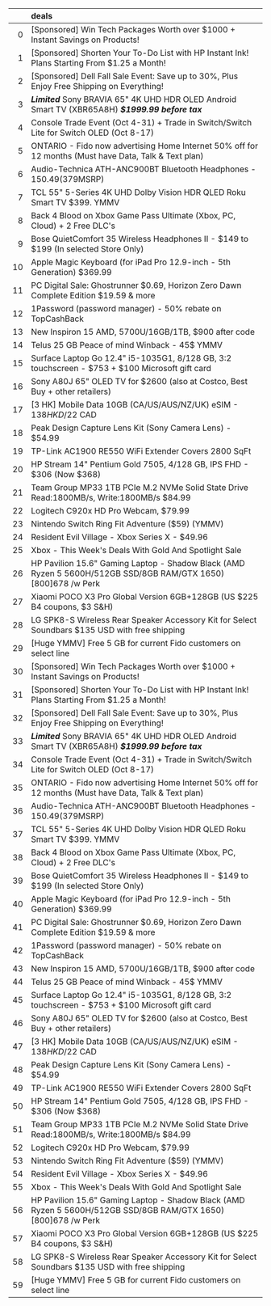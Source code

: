 |    | deals                                                                                                             |
|---:|:------------------------------------------------------------------------------------------------------------------|
|  0 | [Sponsored] Win Tech Packages Worth over $1000 + Instant Savings on Products!                                     |
|  1 | [Sponsored] Shorten Your To-Do List with HP Instant Ink! Plans Starting From $1.25 a Month!                       |
|  2 | [Sponsored] Dell Fall Sale Event: Save up to 30%, Plus Enjoy Free Shipping on Everything!                         |
|  3 | ***Limited*** Sony BRAVIA 65" 4K UHD HDR OLED Android Smart TV (XBR65A8H) ***$1999.99 before tax***               |
|  4 | Console Trade Event (Oct 4-31) + Trade in Switch/Switch Lite for Switch OLED (Oct 8-17)                           |
|  5 | ONTARIO - Fido now advertising Home Internet 50% off for 12 months (Must have Data, Talk & Text plan)             |
|  6 | Audio-Technica ATH-ANC900BT Bluetooth Headphones - $150.49 ($379MSRP)                                             |
|  7 | TCL 55" 5-Series 4K UHD Dolby Vision HDR QLED Roku Smart TV $399. YMMV                                            |
|  8 | Back 4 Blood on Xbox Game Pass Ultimate (Xbox, PC, Cloud) + 2 Free DLC's                                          |
|  9 | Bose QuietComfort 35 Wireless Headphones II - $149 to $199 (In selected Store Only)                               |
| 10 | Apple Magic Keyboard (for iPad Pro 12.9-inch - 5th Generation) $369.99                                            |
| 11 | PC Digital Sale: Ghostrunner $0.69, Horizon Zero Dawn Complete Edition $19.59 & more                              |
| 12 | 1Password (password manager) - 50% rebate on TopCashBack                                                          |
| 13 | New Inspiron 15 AMD, 5700U/16GB/1TB, $900 after code                                                              |
| 14 | Telus 25 GB Peace of mind Winback - 45$ YMMV                                                                      |
| 15 | Surface Laptop Go 12.4" i5-1035G1, 8/128 GB, 3:2 touchscreen - $753 + $100 Microsoft gift card                    |
| 16 | Sony A80J 65" OLED TV for $2600 (also at Costco, Best Buy + other retailers)                                      |
| 17 | [3 HK] Mobile Data 10GB (CA/US/AUS/NZ/UK) eSIM - $138 HKD/$22 CAD                                                 |
| 18 | Peak Design Capture Lens Kit (Sony Camera Lens) - $54.99                                                          |
| 19 | TP-Link AC1900 RE550 WiFi Extender Covers 2800 SqFt                                                               |
| 20 | HP Stream 14" Pentium Gold 7505, 4/128 GB, IPS FHD - $306 (Now $368)                                              |
| 21 | Team Group MP33 1TB PCIe M.2 NVMe Solid State Drive Read:1800MB/s, Write:1800MB/s $84.99                          |
| 22 | Logitech C920x HD Pro Webcam, $79.99                                                                              |
| 23 | Nintendo Switch Ring Fit Adventure ($59) (YMMV)                                                                   |
| 24 | Resident Evil Village - Xbox Series X - $49.96                                                                    |
| 25 | Xbox - This Week's Deals With Gold And Spotlight Sale                                                             |
| 26 | HP Pavilion 15.6" Gaming Laptop - Shadow Black (AMD Ryzen 5 5600H/512GB SSD/8GB RAM/GTX 1650) [800$] 678$ /w Perk |
| 27 | Xiaomi POCO X3 Pro Global Version 6GB+128GB (US $225 B4 coupons, $3 S&H)                                          |
| 28 | LG SPK8-S Wireless Rear Speaker Accessory Kit for Select Soundbars $135 USD with free shipping                    |
| 29 | [Huge YMMV] Free 5 GB for current Fido customers on select line                                                   |
| 30 | [Sponsored] Win Tech Packages Worth over $1000 + Instant Savings on Products!                                     |
| 31 | [Sponsored] Shorten Your To-Do List with HP Instant Ink! Plans Starting From $1.25 a Month!                       |
| 32 | [Sponsored] Dell Fall Sale Event: Save up to 30%, Plus Enjoy Free Shipping on Everything!                         |
| 33 | ***Limited*** Sony BRAVIA 65" 4K UHD HDR OLED Android Smart TV (XBR65A8H) ***$1999.99 before tax***               |
| 34 | Console Trade Event (Oct 4-31) + Trade in Switch/Switch Lite for Switch OLED (Oct 8-17)                           |
| 35 | ONTARIO - Fido now advertising Home Internet 50% off for 12 months (Must have Data, Talk & Text plan)             |
| 36 | Audio-Technica ATH-ANC900BT Bluetooth Headphones - $150.49 ($379MSRP)                                             |
| 37 | TCL 55" 5-Series 4K UHD Dolby Vision HDR QLED Roku Smart TV $399. YMMV                                            |
| 38 | Back 4 Blood on Xbox Game Pass Ultimate (Xbox, PC, Cloud) + 2 Free DLC's                                          |
| 39 | Bose QuietComfort 35 Wireless Headphones II - $149 to $199 (In selected Store Only)                               |
| 40 | Apple Magic Keyboard (for iPad Pro 12.9-inch - 5th Generation) $369.99                                            |
| 41 | PC Digital Sale: Ghostrunner $0.69, Horizon Zero Dawn Complete Edition $19.59 & more                              |
| 42 | 1Password (password manager) - 50% rebate on TopCashBack                                                          |
| 43 | New Inspiron 15 AMD, 5700U/16GB/1TB, $900 after code                                                              |
| 44 | Telus 25 GB Peace of mind Winback - 45$ YMMV                                                                      |
| 45 | Surface Laptop Go 12.4" i5-1035G1, 8/128 GB, 3:2 touchscreen - $753 + $100 Microsoft gift card                    |
| 46 | Sony A80J 65" OLED TV for $2600 (also at Costco, Best Buy + other retailers)                                      |
| 47 | [3 HK] Mobile Data 10GB (CA/US/AUS/NZ/UK) eSIM - $138 HKD/$22 CAD                                                 |
| 48 | Peak Design Capture Lens Kit (Sony Camera Lens) - $54.99                                                          |
| 49 | TP-Link AC1900 RE550 WiFi Extender Covers 2800 SqFt                                                               |
| 50 | HP Stream 14" Pentium Gold 7505, 4/128 GB, IPS FHD - $306 (Now $368)                                              |
| 51 | Team Group MP33 1TB PCIe M.2 NVMe Solid State Drive Read:1800MB/s, Write:1800MB/s $84.99                          |
| 52 | Logitech C920x HD Pro Webcam, $79.99                                                                              |
| 53 | Nintendo Switch Ring Fit Adventure ($59) (YMMV)                                                                   |
| 54 | Resident Evil Village - Xbox Series X - $49.96                                                                    |
| 55 | Xbox - This Week's Deals With Gold And Spotlight Sale                                                             |
| 56 | HP Pavilion 15.6" Gaming Laptop - Shadow Black (AMD Ryzen 5 5600H/512GB SSD/8GB RAM/GTX 1650) [800$] 678$ /w Perk |
| 57 | Xiaomi POCO X3 Pro Global Version 6GB+128GB (US $225 B4 coupons, $3 S&H)                                          |
| 58 | LG SPK8-S Wireless Rear Speaker Accessory Kit for Select Soundbars $135 USD with free shipping                    |
| 59 | [Huge YMMV] Free 5 GB for current Fido customers on select line                                                   |
